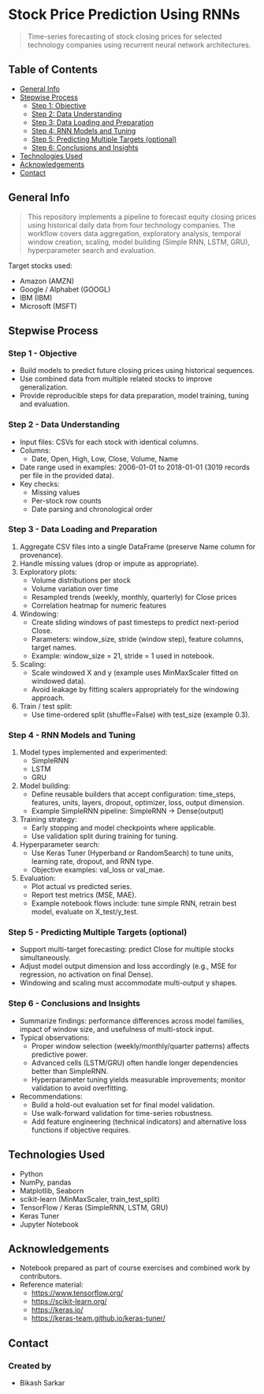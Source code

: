 # Stock Price Prediction Using RNNs
> Time-series forecasting of stock closing prices for selected technology companies using recurrent neural network architectures.

## Table of Contents
* [General Info](#general-information)
* [Stepwise Process](#stepwise-process)
  * [Step 1: Objective](#step-1---objective)
  * [Step 2: Data Understanding](#step-2---data-understanding)
  * [Step 3: Data Loading and Preparation](#step-3---data-loading-and-preparation)
  * [Step 4: RNN Models and Tuning](#step-4---rnn-models-and-tuning)
  * [Step 5: Predicting Multiple Targets (optional)](#step-5---predicting-multiple-targets-optional)
  * [Step 6: Conclusions and Insights](#step-6---conclusions-and-insights)
* [Technologies Used](#technologies-used)
* [Acknowledgements](#acknowledgements)
* [Contact](#contact)

## General Info
> This repository implements a pipeline to forecast equity closing prices using historical daily data from four technology companies. The workflow covers data aggregation, exploratory analysis, temporal window creation, scaling, model building (Simple RNN, LSTM, GRU), hyperparameter search and evaluation.

Target stocks used:
- Amazon (AMZN)
- Google / Alphabet (GOOGL)
- IBM (IBM)
- Microsoft (MSFT)

## Stepwise Process

### Step 1 - Objective
- Build models to predict future closing prices using historical sequences.
- Use combined data from multiple related stocks to improve generalization.
- Provide reproducible steps for data preparation, model training, tuning and evaluation.

### Step 2 - Data Understanding
- Input files: CSVs for each stock with identical columns.
- Columns:
  - Date, Open, High, Low, Close, Volume, Name
- Date range used in examples: 2006-01-01 to 2018-01-01 (3019 records per file in the provided data).
- Key checks:
  - Missing values
  - Per-stock row counts
  - Date parsing and chronological order

### Step 3 - Data Loading and Preparation
1. Aggregate CSV files into a single DataFrame (preserve Name column for provenance).
2. Handle missing values (drop or impute as appropriate).
3. Exploratory plots:
   - Volume distributions per stock
   - Volume variation over time
   - Resampled trends (weekly, monthly, quarterly) for Close prices
   - Correlation heatmap for numeric features
4. Windowing:
   - Create sliding windows of past timesteps to predict next-period Close.
   - Parameters: window_size, stride (window step), feature columns, target names.
   - Example: window_size = 21, stride = 1 used in notebook.
5. Scaling:
   - Scale windowed X and y (example uses MinMaxScaler fitted on windowed data).
   - Avoid leakage by fitting scalers appropriately for the windowing approach.
6. Train / test split:
   - Use time-ordered split (shuffle=False) with test_size (example 0.3).

### Step 4 - RNN Models and Tuning
1. Model types implemented and experimented:
   - SimpleRNN
   - LSTM
   - GRU
2. Model building:
   - Define reusable builders that accept configuration: time_steps, features, units, layers, dropout, optimizer, loss, output dimension.
   - Example SimpleRNN pipeline: SimpleRNN -> Dense(output)
3. Training strategy:
   - Early stopping and model checkpoints where applicable.
   - Use validation split during training for tuning.
4. Hyperparameter search:
   - Use Keras Tuner (Hyperband or RandomSearch) to tune units, learning rate, dropout, and RNN type.
   - Objective examples: val_loss or val_mae.
5. Evaluation:
   - Plot actual vs predicted series.
   - Report test metrics (MSE, MAE).
   - Example notebook flows include: tune simple RNN, retrain best model, evaluate on X_test/y_test.

### Step 5 - Predicting Multiple Targets (optional)
- Support multi-target forecasting: predict Close for multiple stocks simultaneously.
- Adjust model output dimension and loss accordingly (e.g., MSE for regression, no activation on final Dense).
- Windowing and scaling must accommodate multi-output y shapes.

### Step 6 - Conclusions and Insights
- Summarize findings: performance differences across model families, impact of window size, and usefulness of multi-stock input.
- Typical observations:
  - Proper window selection (weekly/monthly/quarter patterns) affects predictive power.
  - Advanced cells (LSTM/GRU) often handle longer dependencies better than SimpleRNN.
  - Hyperparameter tuning yields measurable improvements; monitor validation to avoid overfitting.
- Recommendations:
  - Build a hold-out evaluation set for final model validation.
  - Use walk-forward validation for time-series robustness.
  - Add feature engineering (technical indicators) and alternative loss functions if objective requires.

## Technologies Used
- Python
- NumPy, pandas
- Matplotlib, Seaborn
- scikit-learn (MinMaxScaler, train_test_split)
- TensorFlow / Keras (SimpleRNN, LSTM, GRU)
- Keras Tuner
- Jupyter Notebook

## Acknowledgements
- Notebook prepared as part of course exercises and combined work by contributors.
- Reference material:
  - https://www.tensorflow.org/
  - https://scikit-learn.org/
  - https://keras.io/
  - https://keras-team.github.io/keras-tuner/

## Contact
### Created by
  * Bikash Sarkar